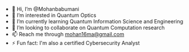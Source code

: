 - 👋 Hi, I’m @Mohanbabumani 
- 👀 I’m interested in Quantum Optics
- 🌱 I’m currently learning Quantum Information Science and Engineering
- 💞️ I’m looking to collaborate on Quantum Computation research
- 📫 Reach me through mohan16ma@gmail.com
- ⚡ Fun fact: I'm also a certified Cybersecurity Analyst

<!---
Mohanbabumani/Mohanbabumani is a ✨ special ✨ repository because its `README.md` (this file) appears on your GitHub profile.
You can click the Preview link to take a look at your changes.
--->
